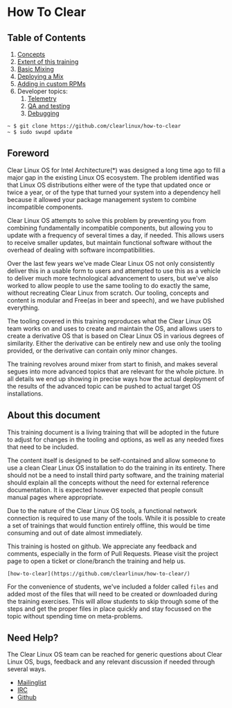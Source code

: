 
How To Clear
============

## Table of Contents

 1.  [Concepts](01-concepts.md)
 2.  [Extent of this training](02-scope.md)
 3.  [Basic Mixing](03-mixing.md)
 4.  [Deploying a Mix](04-deploying.md)
 5.  [Adding in custom RPMs](05-rpms.md)
 6.  Developer topics:
     1.  [Telemetry](06-1-telemetry.md)
     2.  [QA and testing](06-2-qa-testing.md)
     3.  [Debugging](06-3-debugging.md)

```
~ $ git clone https://github.com/clearlinux/how-to-clear
~ $ sudo swupd update
```

## Foreword

Clear Linux OS for Intel Architecture(*) was designed a long time ago 
to fill a major gap in the existing Linux OS ecosystem. The problem
identified was that Linux OS distributions either were of the type that
updated once or twice a year, or of the type that turned your system
into a dependency hell because it allowed your package management system
to combine incompatible components.

Clear Linux OS attempts to solve this problem by preventing you from 
combining fundamentally incompatible components, but allowing you to 
update with a frequency of several times a day, if needed. This allows 
users to receive smaller updates, but maintain functional software 
without the overhead of dealing with software incompatibilities.

Over the last few years we've made Clear Linux OS not only consistently 
deliver this in a usable form to users and attempted to use this as a 
vehicle to deliver much more technological advancement to users, but 
we've also worked to allow people to use the same tooling to do exactly 
the same, without recreating Clear Linux from scratch. Our tooling, 
concepts and content is modular and Free(as in beer and speech), and we 
have published everything.

The tooling covered in this training reproduces what the Clear Linux OS 
team works on and uses to create and maintain the OS, and allows users 
to create a derivative OS that is based on Clear Linux OS in various 
degrees of similarity. Either the derivative can be entirely new and 
use only the tooling provided, or the derivative can contain only minor 
changes.

The training revolves around mixer from start to finish, and makes 
several segues into more advanced topics that are relevant for the 
whole picture. In all details we end up showing in precise ways how the 
actual deployment of the results of the advanced topic can be pushed to 
actual target OS installations.

## About this document

This training document is a living training that will be adopted in the 
future to adjust for changes in the tooling and options, as well as any
needed fixes that need to be included.

The content itself is designed to be self-contained and allow someone 
to use a clean Clear Linux OS installation to do the training in its 
entirety. There should not be a need to install third party software, 
and the training material should explain all the concepts without the 
need for external reference documentation. It is expected however 
expected that people consult manual pages where appropriate.

Due to the nature of the Clear Linux OS tools, a functional network 
connection is required to use many of the tools. While it is possible 
to create a set of trainings that would function entirely offline, this 
would be time consuming and out of date almost immediately.

This training is hosted on github. We appreciate any feedback and 
comments, especially in the form of Pull Requests. Please visit the 
project page to open a ticket or clone/branch the training and help us.

    [how-to-clear](https://github.com/clearlinux/how-to-clear/)

For the convenience of students, we've included a folder called `files`
and added most of the files that will need to be created or downloaded
during the training exercises. This will allow students to skip through
some of the steps and get the proper files in place quickly and stay
focussed on the topic without spending time on meta-problems.

## Need Help?

The Clear Linux OS team can be reached for generic questions about 
Clear Linux OS, bugs, feedback and any relevant discussion if needed 
through several ways.

* [Mailinglist](https://lists.clearlinux.org/mailman/listinfo/dev)
* [IRC](http://webchat.freenode.net?channels=%23clearlinux)
* [Github](https://github.com/clearlinux/distribution)
